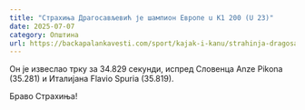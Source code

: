 ```yaml
---
title: "Страхиња Драгосављевић је шампион Европе u K1 200 (U 23)"
date: 2025-07-07
category: Општина
url: https://backapalankavesti.com/sport/kajak-i-kanu/strahinja-dragosavljevic-je-samion-evrope-u-k1-200-u-23/
---
```


Он је извеслао трку за 34.829 секунди, испред Словенца Anze Pikona (35.281) и Италијана Flavio Spuria (35.819).

Браво Страхиња!
